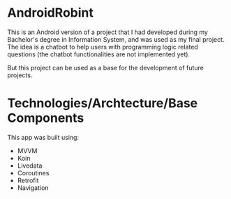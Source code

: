 # AndroidRobint

This is an Android version of a project that I had developed during my Bachelor's degree in Information System, and was used as my final project. The idea is a chatbot to help users with programming logic related questions (the chatbot functionalities are not implemented yet).

But this project can be used as a base for the development of future projects.

# Technologies/Archtecture/Base Components
This app was built using:

- MVVM
- Koin
- Livedata
- Coroutines
- Retrofit
- Navigation
